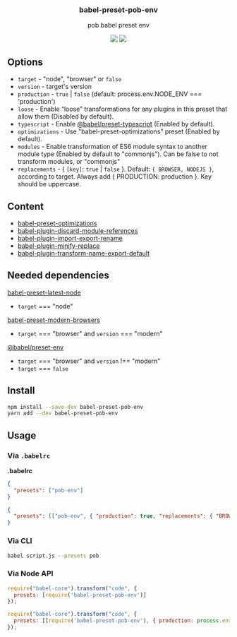 <h3 align="center">
  babel-preset-pob-env
</h3>

<p align="center">
  pob babel preset env
</p>

<p align="center">
  <a href="https://npmjs.org/package/babel-preset-pob-env"><img src="https://img.shields.io/npm/v/babel-preset-pob-env.svg?style=flat-square"></a>
  <a href="https://david-dm.org/christophehurpeau/pob?path=packages/babel-preset-pob-env"><img src="https://david-dm.org/christophehurpeau/pob?path=packages/babel-preset-pob-env.svg?style=flat-square"></a>
</p>

## Options

- `target` - "node", "browser" or `false`
- `version` - target's version
- `production` - `true` | `false` (default: process.env.NODE_ENV === 'production')
- `loose` - Enable “loose” transformations for any plugins in this preset that allow them (Disabled by default).
- `typescript` - Enable [@babel/preset-typescript](https://www.npmjs.com/package/@babel/preset-typescript) (Enabled by default).
- `optimizations` - Use "babel-preset-optimizations" preset (Enabled by default).
- `modules` - Enable transformation of ES6 module syntax to another module type (Enabled by default to "commonjs"). Can be false to not transform modules, or "commonjs"
- `replacements` - { `[key]`: `true` | `false` }. Default: `{ BROWSER, NODEJS }`, according to target. Always add { PRODUCTION: production }. Key should be uppercase.

## Content


- [babel-preset-optimizations](https://www.npmjs.com/package/babel-preset-optimizations)
- [babel-plugin-discard-module-references](https://www.npmjs.com/package/babel-plugin-discard-module-references)
- [babel-plugin-import-export-rename](https://www.npmjs.com/package/babel-plugin-import-export-rename)
- [babel-plugin-minify-replace](https://www.npmjs.com/package/babel-plugin-minify-replace)
- [babel-plugin-transform-name-export-default](https://www.npmjs.com/package/babel-plugin-transform-name-export-default)

## Needed dependencies

[babel-preset-latest-node](https://www.npmjs.com/package/babel-preset-latest-node)

- `target` === "node"

[babel-preset-modern-browsers](https://www.npmjs.com/package/babel-preset-modern-browsers)

- `target` === "browser" and `version` === "modern"

[@babel/preset-env](https://www.npmjs.com/package/@babel/preset-env)

- `target` === "browser" and `version` !== "modern"
- `target` === `false`

## Install

```bash
npm install --save-dev babel-preset-pob-env
yarn add --dev babel-preset-pob-env
```

## Usage

### Via `.babelrc`

**.babelrc**

```json
{
  "presets": ["pob-env"]
}
```

```json
{
  "presets": [["pob-env", { "production": true, "replacements": { "BROWSER": false } }]]
}
```

### Via CLI

```sh
babel script.js --presets pob
```

### Via Node API

```javascript
require("babel-core").transform("code", {
  presets: [require('babel-preset-pob-env')]
});
```

```javascript
require("babel-core").transform("code", {
  presets: [[require('babel-preset-pob-env'), { production: process.env.NODE_ENV === 'production' }]]
});
```
